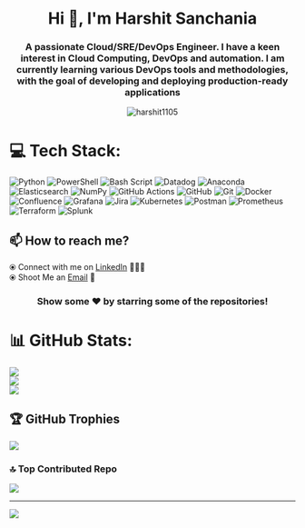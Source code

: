<h1 align="center">Hi 👋, I'm Harshit Sanchania </h1>
<h3 align="center">A passionate Cloud/SRE/DevOps Engineer. I have a keen interest in Cloud Computing, DevOps and automation. I am currently learning various DevOps tools and methodologies, with the goal of developing and deploying production-ready applications</h3>

<p align="center"><img align="center" src="https://github-readme-streak-stats.herokuapp.com/?user=harshit1105&theme=gotham" alt="harshit1105" /></p>

<!--
<img align='right' src="https://cdn.dribbble.com/users/1292677/screenshots/6139167/avento.gif" width="300">
-->

# 💻 Tech Stack:
![Python](https://img.shields.io/badge/python-3670A0?style=for-the-badge&logo=python&logoColor=ffdd54) ![PowerShell](https://img.shields.io/badge/PowerShell-%235391FE.svg?style=for-the-badge&logo=powershell&logoColor=white) ![Bash Script](https://img.shields.io/badge/bash_script-%23121011.svg?style=for-the-badge&logo=gnu-bash&logoColor=white) ![Datadog](https://img.shields.io/badge/datadog-%23632CA6.svg?style=for-the-badge&logo=datadog&logoColor=white) ![Anaconda](https://img.shields.io/badge/Anaconda-%2344A833.svg?style=for-the-badge&logo=anaconda&logoColor=white) ![Elasticsearch](https://img.shields.io/badge/elasticsearch-%230377CC.svg?style=for-the-badge&logo=elasticsearch&logoColor=white)  ![NumPy](https://img.shields.io/badge/numpy-%23013243.svg?style=for-the-badge&logo=numpy&logoColor=white)  ![GitHub Actions](https://img.shields.io/badge/github%20actions-%232671E5.svg?style=for-the-badge&logo=githubactions&logoColor=white) ![GitHub](https://img.shields.io/badge/github-%23121011.svg?style=for-the-badge&logo=github&logoColor=white) ![Git](https://img.shields.io/badge/git-%23F05033.svg?style=for-the-badge&logo=git&logoColor=white) ![Docker](https://img.shields.io/badge/docker-%230db7ed.svg?style=for-the-badge&logo=docker&logoColor=white) ![Confluence](https://img.shields.io/badge/confluence-%23172BF4.svg?style=for-the-badge&logo=confluence&logoColor=white) ![Grafana](https://img.shields.io/badge/grafana-%23F46800.svg?style=for-the-badge&logo=grafana&logoColor=white) ![Jira](https://img.shields.io/badge/jira-%230A0FFF.svg?style=for-the-badge&logo=jira&logoColor=white) ![Kubernetes](https://img.shields.io/badge/kubernetes-%23326ce5.svg?style=for-the-badge&logo=kubernetes&logoColor=white) ![Postman](https://img.shields.io/badge/Postman-FF6C37?style=for-the-badge&logo=postman&logoColor=white) ![Prometheus](https://img.shields.io/badge/Prometheus-E6522C?style=for-the-badge&logo=Prometheus&logoColor=white) ![Terraform](https://img.shields.io/badge/terraform-%235835CC.svg?style=for-the-badge&logo=terraform&logoColor=white) ![Splunk](https://img.shields.io/badge/splunk-%23000000.svg?style=for-the-badge&logo=splunk&logoColor=white)


## 📫 How to reach me?

⦿ Connect with me on [LinkedIn](https://www.linkedin.com/in/harshit-sanchania-8b9ab058) 👨🏻‍💻 <br>
⦿ Shoot Me an [Email](mailto:harshitsanchania@gmail.com) 💌 <br>

<div align="center">
  
### Show some ❤️ by starring some of the repositories!
  
  </div>

# 📊 GitHub Stats:
![](https://github-readme-stats.vercel.app/api?username=harshit1105&theme=dark&hide_border=false&include_all_commits=false&count_private=false)<br/>
![](https://github-readme-streak-stats.herokuapp.com/?user=harshit1105&theme=dark&hide_border=false)<br/>
![](https://github-readme-stats.vercel.app/api/top-langs/?username=harshit1105&theme=dark&hide_border=false&include_all_commits=false&count_private=false&layout=compact)

## 🏆 GitHub Trophies
![](https://github-profile-trophy.vercel.app/?username=harshit1105&theme=radical&no-frame=false&no-bg=true&margin-w=4)

### 🔝 Top Contributed Repo
![](https://github-contributor-stats.vercel.app/api?username=harshit1105&limit=5&theme=dark&combine_all_yearly_contributions=true)

---
[![](https://visitcount.itsvg.in/api?id=harshit1105&icon=0&color=0)](https://visitcount.itsvg.in)
<!-- Proudly created with GPRM ( https://gprm.itsvg.in ) -->
<!--
#### Thanks for visiting :heart:
![VisitorCount](https://profile-counter.glitch.me/ankitthedevops/count.svg)
-->
